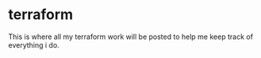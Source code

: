 # terraform
This is where all my terraform work will be posted to help me keep track of everything i do. 